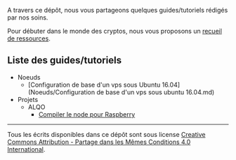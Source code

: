 A travers ce dépôt, nous vous partageons quelques guides/tutoriels rédigés par nos soins.

Pour débuter dans le monde des cryptos, nous vous proposons un [recueil de ressources](Recueil-pour-debutant.md).

## Liste des guides/tutoriels
- Noeuds
	- [Configuration de base d'un vps sous Ubuntu 16.04](Noeuds/Configuration de base d'un vps sous ubuntu 16.04.md)
- Projets
	- ALQO
		- [Compiler le node pour Raspberry](Projets/ALQO/Compiler_le_node_pour_rapsberry.md)

------------
Tous les écrits disponibles dans ce dépôt sont sous license [Creative Commons Attribution - Partage dans les Mêmes Conditions 4.0 International](https://creativecommons.org/licenses/by-sa/4.0/deed.fr "Licence Creative Commons Attribution - Partage dans les Mêmes Conditions 4.0 International").
